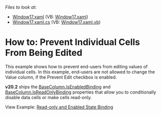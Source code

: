 <!-- default file list -->
*Files to look at*:

* [Window17.xaml](./CS/DXGridSample/Window17.xaml) (VB: [Window17.xaml](./VB/DXGridSample/Window17.xaml))
* [Window17.xaml.cs](./CS/DXGridSample/Window17.xaml.cs) (VB: [Window17.xaml.vb](./VB/DXGridSample/Window17.xaml.vb))
<!-- default file list end -->
# How to: Prevent Individual Cells From Being Edited


This example shows how to prevent end-users from editing values of individual cells. In this example, end-users are not allowed to change the Value column, if the Prevent Edit checkbox is enabled.

**v20.2** ships the [BaseColumn.IsEnabledBinding](https://docs.devexpress.com/WPF/DevExpress.Xpf.Grid.BaseColumn.IsEnabledBinding?v=20.2) and [BaseColumn.IsReadOnlyBinding](https://docs.devexpress.com/WPF/DevExpress.Xpf.Grid.BaseColumn.IsReadOnlyBinding?v=20.2) properties that allow you to conditionally disable data cells or make cells read-only.

View Example: [Read-only and Enabled State Binding](https://github.com/DevExpress-Examples/wpf-grid-read-only-and-enabled-binding)
